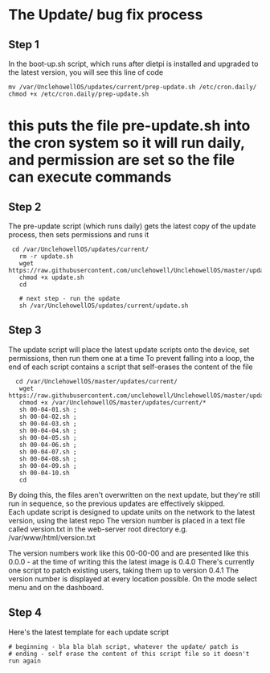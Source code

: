 
# The Update/ bug fix process

## Step 1

In the boot-up.sh script, which runs after dietpi is installed and upgraded to the latest version, you will see this line of code

```
mv /var/UnclehowellOS/updates/current/prep-update.sh /etc/cron.daily/
chmod +x /etc/cron.daily/prep-update.sh
```

# this puts the file pre-update.sh into the cron system so it will run daily, and permission are set so the file can execute commands

## Step 2

The pre-update script (which runs daily) gets the latest copy of the update process, then sets permissions and runs it 

```
 cd /var/UnclehowellOS/updates/current/
   rm -r update.sh
   wget https://raw.githubusercontent.com/unclehowell/UnclehowellOS/master/updates/current/update.sh
   chmod +x update.sh
   cd
   
   # next step - run the update
   sh /var/UnclehowellOS/updates/current/update.sh
```

## Step 3

The update script will place the latest update scripts onto the device, set permissions, then run them one at a time
To prevent falling into a loop, the end of each script contains a script that self-erases the content of the file

```
  cd /var/UnclehowellOS/master/updates/current/
   wget https://raw.githubusercontent.com/unclehowell/UnclehowellOS/master/updates/current/*
   chmod +x /var/UnclehowellOS/master/updates/current/*
   sh 00-04-01.sh ;
   sh 00-04-02.sh ;
   sh 00-04-03.sh ;
   sh 00-04-04.sh ;
   sh 00-04-05.sh ;
   sh 00-04-06.sh ;
   sh 00-04-07.sh ;
   sh 00-04-08.sh ;
   sh 00-04-09.sh ;
   sh 00-04-10.sh
   cd 
```

By doing this, the files aren't overwritten on the next update, but they're still run in sequence, so the previous updates are effectively skipped.  
Each update script is designed to update units on the network to the latest version, using the latest repo
The version number is placed in a text file called version.txt in the web-server root directory e.g. /var/www/html/version.txt

The version numbers work like this 00-00-00 and are presented like this 0.0.0 - at the time of writing this the latest image is 0.4.0
There's currently one script to patch existing users, taking them up to version 0.4.1
The version number is displayed at every location possible. On the mode select menu and on the dashboard. 
 
## Step 4

Here's the latest template for each update script

```
# beginning - bla bla blah script, whatever the update/ patch is
# ending - self erase the content of this script file so it doesn't run again

```
